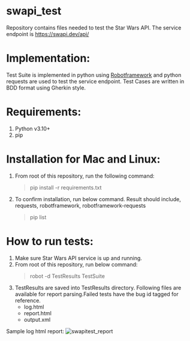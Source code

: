# swapi_test
Repository contains files needed to test the Star Wars API. The service endpoint is https://swapi.dev/api/

# Implementation:
Test Suite is implemented in python using [Robotframework](https://robotframework.org/) and python requests are used to test the service endpoint. Test Cases are written in BDD format using Gherkin style. 

# Requirements:
1. Python v3.10+
2. pip

# Installation for Mac and Linux:
1. From root of this repository, run the following command:
     > pip install -r requirements.txt
2. To confirm installation, run below command. Result should include, requests, robotframework, robotframework-requests
     > pip list
  
# How to run tests:
1. Make sure Star Wars API service is up and running.
2. From root of this repository, run below command:
   > robot -d TestResults TestSuite
3. TestResults are saved into TestResults directory. Following files are available for report parsing.Failed tests have the bug id tagged for reference. 
   - log.html
   - report.html
   - output.xml

Sample log html report:
![swapitest_report](https://github.com/afreenbanu/starwarsapi_tests/assets/8961608/f915df39-7d2e-479b-aac8-77e2d0ddb30a)
